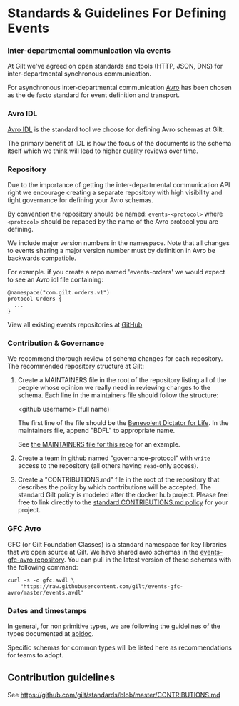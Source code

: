Standards & Guidelines For Defining Events
==========================================

### Inter-departmental communication via events

At Gilt we've agreed on open standards and tools (HTTP, JSON, DNS) for inter-departmental synchronous communication.

For asynchronous inter-departmental communication [Avro](http://avro.apache.org/docs/current/) has been chosen as the de facto
standard for event definition and transport.

### Avro IDL

[Avro IDL](http://avro.apache.org/docs/current/idl.html) is the
standard tool we choose for defining Avro schemas at Gilt.

The primary benefit of IDL is how the focus of the documents is the
schema itself which we think will lead to higher quality reviews over
time.

### Repository

Due to the importance of getting the inter-departmental communication
API right we encourage creating a separate repository with high
visibility and tight governance for defining your Avro schemas.

By convention the repository should be named: `events-<protocol>` where
`<protocol>` should be repaced by the name of the Avro protocol you are
defining.

We include major version numbers in the namespace. Note that all
changes to events sharing a major version number must by definition in
Avro be backwards compatible.

For example. if you create a repo named 'events-orders' we would
expect to see an Avro idl file containing:

    @namespace("com.gilt.orders.v1")
    protocol Orders {
      ...
    }

View all existing events repositories at
[GitHub](https://github.com/gilt?query=events)

### Contribution & Governance

We recommend thorough review of schema changes for each repository. The recommended repository structure at Gilt:

  1. Create a MAINTAINERS file in the root of the repository listing all of the people whose opinion we really need in reviewing changes to the schema. Each line in the maintainers file should follow the structure:
  
      &lt;github username&gt; (full name)
      
      The first line of the file should be the [Benevolent Dictator for Life](https://en.wikipedia.org/wiki/Benevolent_dictator_for_life). In the maintainers file, append "BDFL" to appropriate name.
      
      See [the MAINTAINERS file for this repo](https://github.com/gilt/standards-events/blob/master/MAINTAINERS) for an example.

  2. Create a team in github named "governance-protocol" with `write` access
to the repository (all others having `read`-only access).

  3. Create a "CONTRIBUTIONS.md" file in the root of the repository that describes the policy by which contributions will be accepted. The standard Gilt policy is modeled after the docker hub project. Please feel free to link directly to the [standard CONTRIBUTIONS.md policy](https://github.com/gilt/standards/blob/master/CONTRIBUTIONS.md) for your project.

### GFC Avro

GFC (or Gilt Foundation Classes) is a standard namespace for key libraries that we open source at Gilt. We have shared avro schemas in the [events-gfc-avro
repository](https://github.com/gilt/events-gfc-avro). You can pull in the
latest version of these schemas with the following command:

    curl -s -o gfc.avdl \
        "https://raw.githubusercontent.com/gilt/events-gfc-avro/master/events.avdl"

### Dates and timestamps

In general, for non primitive types, we are following the guidelines of the types documented at [apidoc](http://www.apidoc.me/doc/types).

Specific schemas for common types will be listed here as recommendations for teams to adopt.


## Contribution guidelines

See https://github.com/gilt/standards/blob/master/CONTRIBUTIONS.md
